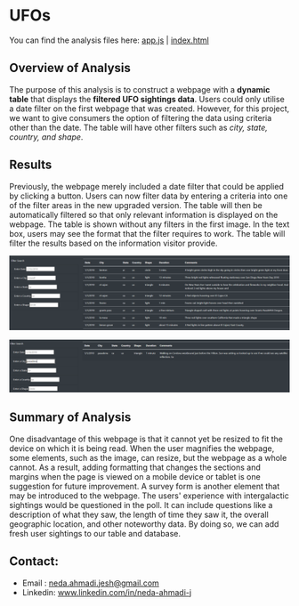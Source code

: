 # UFOs
You can find the analysis files here: [app.js](https://github.com/NedaAJ/UFOs/blob/main/statics/js/app.js) | [index.html](https://github.com/NedaAJ/UFOs/blob/main/index.html)

## Overview of Analysis
The purpose of this analysis is to construct a webpage with a **dynamic table** that displays the **filtered UFO sightings data**. Users could only utilise a date filter on the first webpage that was created. However, for this project, we want to give consumers the option of filtering the data using criteria other than the date. The table will have other filters such as *city, state, country, and shape*.
## Results
Previously, the webpage merely included a date filter that could be applied by clicking a button. Users can now filter data by entering a criteria into one of the filter areas in the new upgraded version. The table will then be automatically filtered so that only relevant information is displayed on the webpage. The table is shown without any filters in the first image. In the text box, users may see the format that the filter requires to work. The table will filter the results based on the information visitor provide.

![Table_five_filters.PNG](resources/Table_five_filters.PNG)

![filter_applied.PNG](resources/filter_applied.PNG)

## Summary of Analysis
One disadvantage of this webpage is that it cannot yet be resized to fit the device on which it is being read. When the user magnifies the webpage, some elements, such as the image, can resize, but the webpage as a whole cannot. As a result, adding formatting that changes the sections and margins when the page is viewed on a mobile device or tablet is one suggestion for future improvement.
A survey form is another element that may be introduced to the webpage. The users' experience with intergalactic sightings would be questioned in the poll. It can include questions like a description of what they saw, the length of time they saw it, the overall geographic location, and other noteworthy data. By doing so, we can add fresh user sightings to our table and database.

## Contact:
- Email : [neda.ahmadi.jesh@gmail.com](mailto:neda.ahmadi.jesh@gmail.com?subject=[GitHub]%20Source%20Han%20Sans)
- Linkedin: www.linkedin.com/in/neda-ahmadi-j
